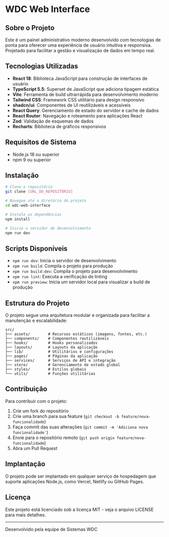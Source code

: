 # WDC Web Interface

## Sobre o Projeto

Este é um painel administrativo moderno desenvolvido com tecnologias de ponta para oferecer uma experiência de usuário intuitiva e responsiva. Projetado para facilitar a gestão e visualização de dados em tempo real.

## Tecnologias Utilizadas

- **React 18**: Biblioteca JavaScript para construção de interfaces de usuário
- **TypeScript 5.5**: Superset de JavaScript que adiciona tipagem estática
- **Vite**: Ferramenta de build ultrarrápida para desenvolvimento moderno
- **Tailwind CSS**: Framework CSS utilitário para design responsivo
- **shadcn/ui**: Componentes de UI reutilizáveis e acessíveis
- **React Query**: Gerenciamento de estado do servidor e cache de dados
- **React Router**: Navegação e roteamento para aplicações React
- **Zod**: Validação de esquemas de dados
- **Recharts**: Biblioteca de gráficos responsivos

## Requisitos de Sistema

- Node.js 18 ou superior
- npm 9 ou superior

## Instalação

```bash
# Clone o repositório
git clone [URL_DO_REPOSITÓRIO]

# Navegue até o diretório do projeto
cd wdc-web-interface

# Instale as dependências
npm install

# Inicie o servidor de desenvolvimento
npm run dev
```

## Scripts Disponíveis

- `npm run dev`: Inicia o servidor de desenvolvimento
- `npm run build`: Compila o projeto para produção
- `npm run build:dev`: Compila o projeto para desenvolvimento
- `npm run lint`: Executa a verificação de linting
- `npm run preview`: Inicia um servidor local para visualizar a build de produção

## Estrutura do Projeto

O projeto segue uma arquitetura modular e organizada para facilitar a manutenção e escalabilidade:

```
src/
├── assets/        # Recursos estáticos (imagens, fontes, etc.)
├── components/    # Componentes reutilizáveis
├── hooks/         # Hooks personalizados
├── layouts/       # Layouts da aplicação
├── lib/           # Utilitários e configurações
├── pages/         # Páginas da aplicação
├── services/      # Serviços de API e integração
├── store/         # Gerenciamento de estado global
├── styles/        # Estilos globais
└── utils/         # Funções utilitárias
```

## Contribuição

Para contribuir com o projeto:

1. Crie um fork do repositório
2. Crie uma branch para sua feature (`git checkout -b feature/nova-funcionalidade`)
3. Faça commit das suas alterações (`git commit -m 'Adiciona nova funcionalidade'`)
4. Envie para o repositório remoto (`git push origin feature/nova-funcionalidade`)
5. Abra um Pull Request

## Implantação

O projeto pode ser implantado em qualquer serviço de hospedagem que suporte aplicações Node.js, como Vercel, Netlify ou GitHub Pages.

## Licença

Este projeto está licenciado sob a licença MIT - veja o arquivo LICENSE para mais detalhes.

---

Desenvolvido pela equipe de Sistemas WDC